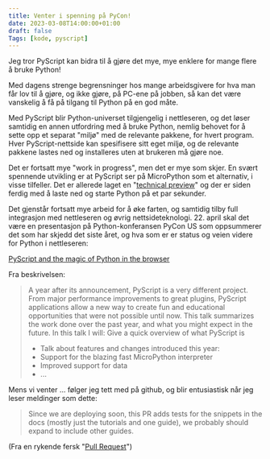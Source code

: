 ```yaml
---
title: Venter i spenning på PyCon!
date: 2023-03-08T14:00:00+01:00
draft: false
Tags: [kode, pyscript]
---
```

Jeg tror PyScript kan bidra til å gjøre det mye, mye enklere for mange flere å bruke Python!

Med dagens strenge begrensninger hos mange arbeidsgivere
 for hva man får lov til å gjøre, og ikke gjøre, på PC-ene på jobben, så kan det være vanskelig å få på tilgang til Python på en god måte.

Med PyScript blir Python-universet tilgjengelig i nettleseren, og det løser samtidig en annen utfordring
med å bruke Python, nemlig behovet for å sette opp et separat "miljø" med de relevante pakkene, for hvert program.
Hver PyScript-nettside kan spesifisere sitt eget miljø, og de relevante pakkene lastes ned og installeres uten
at brukeren må gjøre noe.

Det er fortsatt mye "work in progress", men det er mye som skjer. En svært spennende utvikling er at 
PyScript ser på MicroPython som et alternativ, i visse tilfeller. Det er allerede laget en "[technical preview](https://pyscript.net/tech-preview/micropython/repl.html)"
og der er siden ferdig med å laste ned og starte Python på et par sekunder.

Det gjenstår fortsatt mye arbeid for å øke farten, og samtidig tilby full integrasjon med nettleseren og øvrig nettsideteknologi. 22. april skal det være en
presentasjon på Python-konferansen PyCon US som oppsummerer det som har skjedd det siste året, og hva som er er status og veien videre for Python i nettleseren:

[PyScript and the magic of Python in the browser](https://us.pycon.org/2023/schedule/presentation/77/)

Fra beskrivelsen:

> A year after its announcement, PyScript is a very different project. From major performance improvements to great plugins, PyScript applications allow a new way to create fun and
> educational opportunities that were not possible until now. This talk summarizes the work done over the past year, and what you might expect in the future. In this talk I will:
> Give a quick overview of what PyScript is
> - Talk about features and changes introduced this year:
> - Support for the blazing fast MicroPython interpreter
> - Improved support for data
> - ...

Mens vi venter ... følger jeg tett med på github, og blir entusiastisk når jeg leser meldinger som dette:

> Since we are deploying soon, this PR adds tests for the snippets in the docs (mostly just the tutorials and one guide), we probably should expand to include other guides.

(Fra en rykende fersk "[Pull Request](https://github.com/pyscript/pyscript/pull/1264)")

